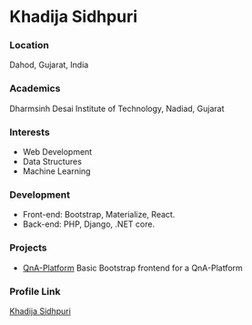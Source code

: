 # Khadija Sidhpuri

### Location

Dahod, Gujarat, India

### Academics

Dharmsinh Desai Institute of Technology, Nadiad, Gujarat

### Interests

- Web Development
- Data Structures
- Machine Learning

### Development

- Front-end: Bootstrap, Materialize, React.
- Back-end: PHP, Django, .NET core.

### Projects

- [QnA-Platform](https://github.com/squarebat/QnA-platform) Basic Bootstrap frontend for a QnA-Platform

### Profile Link

[Khadija Sidhpuri](https://github.com/squarebat)
